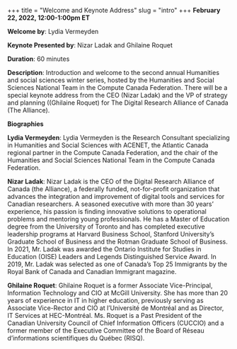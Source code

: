 +++
title = "Welcome and Keynote Address"
slug = "intro"
+++
**February 22, 2022, 12:00-1:00pm ET**

**Welcome by**: Lydia Vermeyden

**Keynote Presented by**: Nizar Ladak and Ghilaine Roquet

**Duration**: 60 minutes

**Description**: Introduction and welcome to the second annual Humanities and social sciences winter series, hosted by the Humanities and Social Sciences National Team in the Compute Canada Federation. There will be a special keynote address from the CEO (Nizar Ladak) and the VP of strategy and planning ((Ghilaine Roquet) for The Digital Research Alliance of Canada (The Alliance). 

**Biographies**

**Lydia Vermeyden**: Lydia Vermeyden is the  Research Consultant specializing in Humanities and Social Sciences with ACENET, the Atlantic Canada regional partner in the Compute Canada Federation, and the chair of the Humanities and Social Sciences National Team in the Compute Canada Federation. 

**Nizar Ladak**: Nizar Ladak is the CEO of the Digital Research Alliance of Canada (the Alliance), a federally funded, not-for-profit organization that advances the integration and improvement of digital tools and services for Canadian researchers. A seasoned executive with more than 30 years’ experience, his passion is finding innovative solutions to operational problems and mentoring young professionals. He has a Master of Education degree from the University of Toronto and has completed executive leadership programs at Harvard Business School, Stanford University’s Graduate School of Business and the Rotman Graduate School of Business. In 2021, Mr. Ladak was awarded the Ontario Institute for Studies in Education (OISE) Leaders and Legends Distinguished Service Award. In 2019, Mr. Ladak was selected as one of Canada’s Top 25 Immigrants by the Royal Bank of Canada and Canadian Immigrant magazine.

**Ghilaine Roquet**: Ghilaine Roquet is a former Associate Vice-Principal, Information Technology and CIO at McGill University. She has more than 20 years of experience in IT in higher education, previously serving as Associate Vice-Rector and CIO at l’Université de Montréal and as Director, IT Services at HEC-Montréal. Ms. Roquet is a Past President of the Canadian University Council of Chief Information Officers (CUCCIO) and a former member of the Executive Committee of the Board of Réseau d’informations scientifiques du Québec (RISQ).
